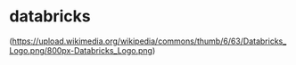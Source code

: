 # databricks
(https://upload.wikimedia.org/wikipedia/commons/thumb/6/63/Databricks_Logo.png/800px-Databricks_Logo.png)
